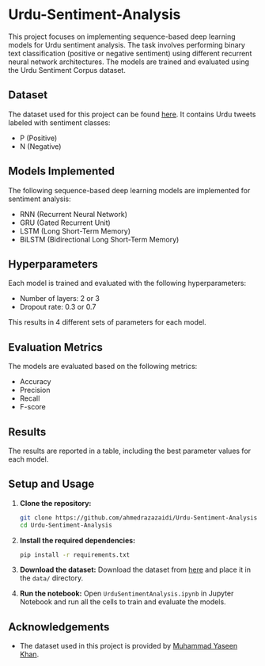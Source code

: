 # Urdu-Sentiment-Analysis

This project focuses on implementing sequence-based deep learning models for Urdu sentiment analysis. The task involves performing binary text classification (positive or negative sentiment) using different recurrent neural network architectures. The models are trained and evaluated using the Urdu Sentiment Corpus dataset.

## Dataset

The dataset used for this project can be found [here](https://github.com/MuhammadYaseenKhan/Urdu-Sentiment-Corpus/blob/master/urdu-sentiment-corpus-v1.tsv). It contains Urdu tweets labeled with sentiment classes:
- P (Positive)
- N (Negative)

## Models Implemented

The following sequence-based deep learning models are implemented for sentiment analysis:
- RNN (Recurrent Neural Network)
- GRU (Gated Recurrent Unit)
- LSTM (Long Short-Term Memory)
- BiLSTM (Bidirectional Long Short-Term Memory)

## Hyperparameters

Each model is trained and evaluated with the following hyperparameters:
- Number of layers: 2 or 3
- Dropout rate: 0.3 or 0.7

This results in 4 different sets of parameters for each model.

## Evaluation Metrics

The models are evaluated based on the following metrics:
- Accuracy
- Precision
- Recall
- F-score

## Results

The results are reported in a table, including the best parameter values for each model.


## Setup and Usage

1. **Clone the repository:**
    ```bash
    git clone https://github.com/ahmedrazazaidi/Urdu-Sentiment-Analysis.git
    cd Urdu-Sentiment-Analysis
    ```

2. **Install the required dependencies:**
    ```bash
    pip install -r requirements.txt
    ```

3. **Download the dataset:**
    Download the dataset from [here](https://github.com/MuhammadYaseenKhan/Urdu-Sentiment-Corpus/blob/master/urdu-sentiment-corpus-v1.tsv) and place it in the `data/` directory.

4. **Run the notebook:**
    Open `UrduSentimentAnalysis.ipynb` in Jupyter Notebook and run all the cells to train and evaluate the models.
   

## Acknowledgements

- The dataset used in this project is provided by [Muhammad Yaseen Khan](https://github.com/MuhammadYaseenKhan/Urdu-Sentiment-Corpus).
